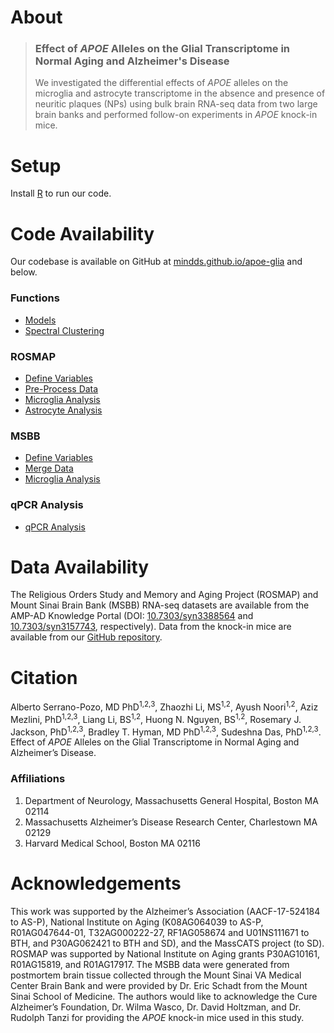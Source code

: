 # About
> ### Effect of *APOE* Alleles on the Glial Transcriptome in Normal Aging and Alzheimer's Disease
> We investigated the differential effects of *APOE* alleles on the microglia and astrocyte transcriptome in the absence and presence of neuritic plaques (NPs) using bulk brain RNA-seq data from two large brain banks and performed follow-on experiments in *APOE* knock-in mice.

# Setup
Install [R](https://www.r-project.org/) to run our code.

# Code Availability
Our codebase is available on GitHub at [mindds.github.io/apoe-glia](https://mindds.github.io/apoe-glia/) and below.

### Functions
* [Models](https://mindds.github.io/apoe-glia/models.html)
* [Spectral Clustering](https://mindds.github.io/apoe-glia/spectral-clustering.html)

### ROSMAP
* [Define Variables](https://mindds.github.io/apoe-glia/ROSMAP-variables.html)
* [Pre-Process Data](https://mindds.github.io/apoe-glia/ROSMAP-preprocess.html)
* [Microglia Analysis](https://mindds.github.io/apoe-glia/ROSMAP-microglia.html)
* [Astrocyte Analysis](https://mindds.github.io/apoe-glia/ROSMAP-astrocyte.html)

### MSBB
* [Define Variables](https://mindds.github.io/apoe-glia/MSBB-variables.html)
* [Merge Data](https://mindds.github.io/apoe-glia/MSBB-merge.html)
* [Microglia Analysis](https://mindds.github.io/apoe-glia/MSBB-microglia.html)

### qPCR Analysis
* [qPCR Analysis](https://mindds.github.io/apoe-glia/qPCR-analysis.html)

# Data Availability
The Religious Orders Study and Memory and Aging Project (ROSMAP) and Mount Sinai Brain Bank (MSBB) RNA-seq datasets are available from the AMP-AD Knowledge Portal (DOI: [10.7303/syn3388564](https://doi.org/10.7303/syn3388564) and [10.7303/syn3157743](https://doi.org/10.7303/syn3157743), respectively). Data from the knock-in mice are available from our [GitHub repository](https://github.com/mindds/apoe-glia).

# Citation
Alberto Serrano-Pozo, MD PhD<sup>1,2,3</sup>, Zhaozhi Li, MS<sup>1,2</sup>, Ayush Noori<sup>1,2</sup>, Aziz Mezlini, PhD<sup>1,2,3</sup>, Liang Li, BS<sup>1,2</sup>, Huong N. Nguyen, BS<sup>1,2</sup>, Rosemary J. Jackson, PhD<sup>1,2,3</sup>, Bradley T. Hyman, MD PhD<sup>1,2,3</sup>, Sudeshna Das, PhD<sup>1,2,3</sup>. Effect of *APOE* Alleles on the Glial Transcriptome in Normal Aging and Alzheimer’s Disease.

### Affiliations
1. Department of Neurology, Massachusetts General Hospital, Boston MA 02114
2. Massachusetts Alzheimer’s Disease Research Center, Charlestown MA 02129
3. Harvard Medical School, Boston MA 02116

# Acknowledgements
This work was supported by the Alzheimer’s Association (AACF-17-524184 to AS-P), National Institute on Aging (K08AG064039 to AS-P, R01AG047644-01, T32AG000222-27, RF1AG058674 and U01NS111671 to BTH, and P30AG062421 to BTH and SD), and the MassCATS project (to SD). ROSMAP was supported by National Institute on Aging grants P30AG10161, R01AG15819, and R01AG17917. The MSBB data were generated from postmortem brain tissue collected through the Mount Sinai VA Medical Center Brain Bank and were provided by Dr. Eric Schadt from the Mount Sinai School of Medicine. The authors would like to acknowledge the Cure Alzheimer’s Foundation, Dr. Wilma Wasco, Dr. David Holtzman, and Dr. Rudolph Tanzi for providing the *APOE* knock-in mice used in this study.